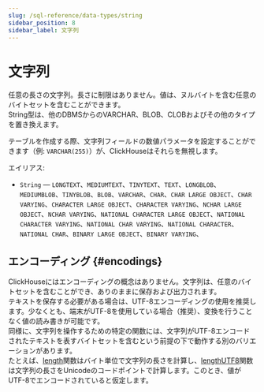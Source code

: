 ```yaml
---
slug: /sql-reference/data-types/string
sidebar_position: 8
sidebar_label: 文字列
---
```



# 文字列

任意の長さの文字列。長さに制限はありません。値は、ヌルバイトを含む任意のバイトセットを含むことができます。  
String型は、他のDBMSからのVARCHAR、BLOB、CLOBおよびその他のタイプを置き換えます。

テーブルを作成する際、文字列フィールドの数値パラメータを設定することができます（例: `VARCHAR(255)`）が、ClickHouseはそれらを無視します。

エイリアス:

- `String` — `LONGTEXT`、`MEDIUMTEXT`、`TINYTEXT`、`TEXT`、`LONGBLOB`、`MEDIUMBLOB`、`TINYBLOB`、`BLOB`、`VARCHAR`、`CHAR`、`CHAR LARGE OBJECT`、`CHAR VARYING`、`CHARACTER LARGE OBJECT`、`CHARACTER VARYING`、`NCHAR LARGE OBJECT`、`NCHAR VARYING`、`NATIONAL CHARACTER LARGE OBJECT`、`NATIONAL CHARACTER VARYING`、`NATIONAL CHAR VARYING`、`NATIONAL CHARACTER`、`NATIONAL CHAR`、`BINARY LARGE OBJECT`、`BINARY VARYING`、

## エンコーディング {#encodings}

ClickHouseにはエンコーディングの概念はありません。文字列は、任意のバイトセットを含むことができ、ありのままに保存および出力されます。  
テキストを保存する必要がある場合は、UTF-8エンコーディングの使用を推奨します。少なくとも、端末がUTF-8を使用している場合（推奨）、変換を行うことなく値の読み書きが可能です。  
同様に、文字列を操作するための特定の関数には、文字列がUTF-8エンコードされたテキストを表すバイトセットを含むという前提の下で動作する別のバリエーションがあります。  
たとえば、[length](../functions/string-functions.md#length)関数はバイト単位で文字列の長さを計算し、[lengthUTF8](../functions/string-functions.md#lengthutf8)関数は文字列の長さをUnicodeのコードポイントで計算します。このとき、値がUTF-8でエンコードされていると仮定します。
